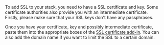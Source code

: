 <!-- usedin: [ _legacy_docker/Tutorials] - post: -->


To add SSL to your stack, you need to have a SSL certificate and key. Some certificate authorities also provide you with an intermediate certificate. Firstly, please make sure that your SSL keys don't have any passphrases.

Once you have your certificate, key and possibly intermediate certificate, paste them into the appropriate boxes of the [SSL certificate add-in](http://help.cloud66.com/stack-add-ins/ssl-certificate). You can also add the domain name if you want to limit the SSL to a certain domain.

